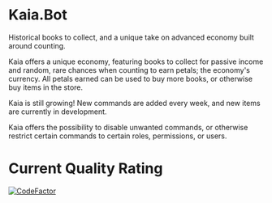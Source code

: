 # Kaia.Bot

Historical books to collect, and a unique take on advanced economy built around counting.

Kaia offers a unique economy, featuring books to collect for passive income and random, rare chances when counting to earn petals; the economy's currency. 
All petals earned can be used to buy more books, or otherwise buy items in the store.

Kaia is still growing! New commands are added every week, and new items are currently in development.

Kaia offers the possibility to disable unwanted commands, or otherwise restrict certain commands to certain roles, permissions, or users.

# Current Quality Rating

[![CodeFactor](https://www.codefactor.io/repository/github/izolabella/kaia.bot/badge)](https://www.codefactor.io/repository/github/izolabella/kaia.bot)
